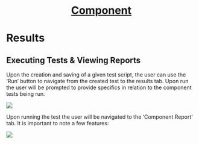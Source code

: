 <h1 style="text-align: center; text-decoration:underline; font-weight: bold;">Component</h1>

# Results

## Executing Tests & Viewing Reports <!-- {docsify-ignore} --> 
Upon the creation and saving of a given test script, the user can use the ‘Run’ button to navigate from the created test to the results tab. Upon run the user will be prompted to provide specifics in relation to the component tests being run.

<img src="https://dmdug58z0ycm2.cloudfront.net/production/pub-site/images/_componentImgs/Aspose.Words.2f572e7c-e1bc-424a-bb14-b916aa36d020.042.png">

Upon running the test the user will be navigated to the ‘Component Report’ tab. It is important to note a few features:

<img src="https://dmdug58z0ycm2.cloudfront.net/production/pub-site/images/_componentImgs/Aspose.Words.2f572e7c-e1bc-424a-bb14-b916aa36d020.043.png">